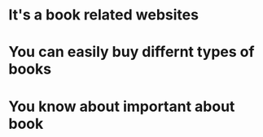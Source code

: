 # It's a book related websites  #
# You can easily buy differnt types of books #
# You know about important about book  #
# 
